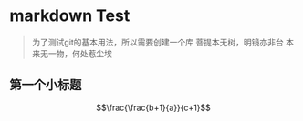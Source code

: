 # markdown Test
> 为了测试git的基本用法，所以需要创建一个库
菩提本无树，明镜亦非台
本来无一物，何处惹尘埃
## 第一个小标题
$$\frac{\frac{b+1}{a}}{c+1}$$
